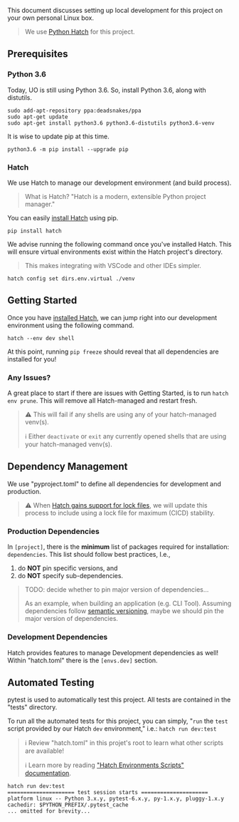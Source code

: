 This document discusses setting up local development for this project on your own personal Linux box. 

> We use [Python Hatch](https://hatch.pypa.io/latest/) for this project.

## Prerequisites

### Python 3.6

Today, UO is still using Python 3.6.
So, install Python 3.6, along with distutils.

    sudo add-apt-repository ppa:deadsnakes/ppa
    sudo apt-get update
    sudo apt-get install python3.6 python3.6-distutils python3.6-venv

It is wise to update pip at this time.

    python3.6 -m pip install --upgrade pip

### Hatch

We use Hatch to manage our development environment (and build process).

> What is Hatch? "Hatch is a modern, extensible Python project manager."

You can easily [install Hatch](https://hatch.pypa.io/latest/install/) using pip.

    pip install hatch

We advise running the following command once you've installed Hatch.
This will ensure virtual environments exist within the Hatch project's directory.

> This makes integrating with VSCode and other IDEs simpler.

    hatch config set dirs.env.virtual ./venv

## Getting Started

Once you have [installed Hatch](#hatch), we can jump right into our development environment using the following command.

    hatch --env dev shell

At this point, running `pip freeze` should reveal that all dependencies are installed for you!

### Any Issues?

A great place to start if there are issues with Getting Started, is to run `hatch env prune`. 
This will remove all Hatch-managed and restart fresh.

> ⚠ This will fail if any shells are using any of your hatch-managed venv(s).
>
> ℹ Either `deactivate` or `exit` any currently opened shells that are using your hatch-managed venv(s).

## Dependency Management

We use "pyproject.toml" to define all dependencies for development and production.

> ⚠ When [Hatch gains support for lock files](https://github.com/pypa/hatch/discussions/226#discussioncomment-2714692), we will update this process to include using a lock file for maximum (CICD) stability.

### Production Dependencies

In `[project]`, there is the **minimum** list of packages required for installation: `dependencies`.
This list should follow best practices, I.e.,

1. do **NOT** pin specific versions, and 
2. do **NOT** specify sub-dependencies.

> TODO: decide whether to pin major version of dependencies...
>
> As an example, when building an application (e.g. CLI Tool).
> Assuming dependencies follow [semantic versioning](https://semver.org), maybe we should pin the major version of dependencies.

### Development Dependencies 

Hatch provides features to manage Development dependencies as well!
Within "hatch.toml" there is the `[envs.dev]` section.

## Automated Testing

pytest is used to automatically test this project.
All tests are contained in the "tests" directory.

To run all the automated tests for this project, you can simply, "`run` the `test` script provided by our Hatch `dev` environment," i.e.: `hatch run dev:test`

> ℹ Review "hatch.toml" in this projet's root to learn what other scripts are available!
>
> ℹ Learn more by reading ["Hatch Environments Scripts" documentation](https://hatch.pypa.io/latest/environment/#scripts).

    hatch run dev:test
    ===================== test session starts =====================
    platform linux -- Python 3.x.y, pytest-6.x.y, py-1.x.y, pluggy-1.x.y
    cachedir: $PYTHON_PREFIX/.pytest_cache
    ... omitted for brevity...
